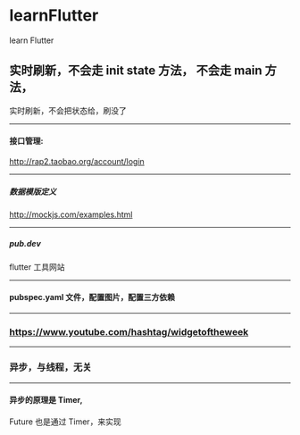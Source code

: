 # learnFlutter

learn Flutter

## 实时刷新，不会走 init state 方法， 不会走 main 方法，

实时刷新，不会把状态给，刷没了

<hr>

#### 接口管理:

http://rap2.taobao.org/account/login

<hr>

##### 数据模版定义

http://mockjs.com/examples.html

<hr>

##### pub.dev

flutter 工具网站

<hr>

#### pubspec.yaml 文件，配置图片，配置三方依赖

<hr>

### https://www.youtube.com/hashtag/widgetoftheweek

<hr>

### 异步，与线程，无关

<hr>

#### 异步的原理是 Timer,

Future 也是通过 Timer，来实现
